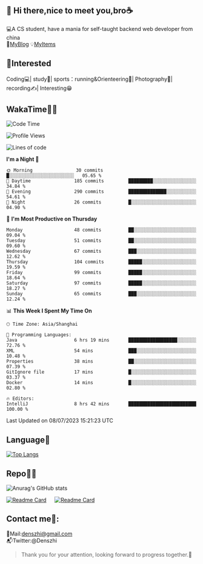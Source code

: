👋 Hi there,nice to meet you,bro☕
---
💻A CS student, have a mania for self-taught backend web developer from china   
👣[MyBlog](https://github.com/HealUP/MyBlog)
💡[MyItems](https://healup.github.io/)

 <!-- waka-box start -->
 <!-- waka-box end -->
 
🧲**Interested**
--
Coding💻| study📖| sports：running&Orienteering🏃‍| Photography📸| recording✍️| Interesting😁

WakaTime👨‍💻
---
<!--START_SECTION:waka-->
![Code Time](http://img.shields.io/badge/Code%20Time-234%20hrs%2032%20mins-blue)

![Profile Views](http://img.shields.io/badge/Profile%20Views-7-blue)

![Lines of code](https://img.shields.io/badge/From%20Hello%20World%20I%27ve%20Written-167.1%20thousand%20lines%20of%20code-blue)

**I'm a Night 🦉** 

```text
🌞 Morning                30 commits          █░░░░░░░░░░░░░░░░░░░░░░░░   05.65 % 
🌆 Daytime                185 commits         █████████░░░░░░░░░░░░░░░░   34.84 % 
🌃 Evening                290 commits         ██████████████░░░░░░░░░░░   54.61 % 
🌙 Night                  26 commits          █░░░░░░░░░░░░░░░░░░░░░░░░   04.90 % 
```
📅 **I'm Most Productive on Thursday** 

```text
Monday                   48 commits          ██░░░░░░░░░░░░░░░░░░░░░░░   09.04 % 
Tuesday                  51 commits          ██░░░░░░░░░░░░░░░░░░░░░░░   09.60 % 
Wednesday                67 commits          ███░░░░░░░░░░░░░░░░░░░░░░   12.62 % 
Thursday                 104 commits         █████░░░░░░░░░░░░░░░░░░░░   19.59 % 
Friday                   99 commits          █████░░░░░░░░░░░░░░░░░░░░   18.64 % 
Saturday                 97 commits          █████░░░░░░░░░░░░░░░░░░░░   18.27 % 
Sunday                   65 commits          ███░░░░░░░░░░░░░░░░░░░░░░   12.24 % 
```


📊 **This Week I Spent My Time On** 

```text
🕑︎ Time Zone: Asia/Shanghai

💬 Programming Languages: 
Java                     6 hrs 19 mins       ██████████████████░░░░░░░   72.76 % 
XML                      54 mins             ███░░░░░░░░░░░░░░░░░░░░░░   10.48 % 
Properties               38 mins             ██░░░░░░░░░░░░░░░░░░░░░░░   07.39 % 
GitIgnore file           17 mins             █░░░░░░░░░░░░░░░░░░░░░░░░   03.37 % 
Docker                   14 mins             █░░░░░░░░░░░░░░░░░░░░░░░░   02.80 % 

🔥 Editors: 
IntelliJ                 8 hrs 42 mins       █████████████████████████   100.00 % 
```


 Last Updated on 08/07/2023 15:21:23 UTC
<!--END_SECTION:waka-->

Language🚀
---
[![Top Langs](https://github-readme-stats.vercel.app/api/top-langs/?username=HealUP&layout=compact&hide_border=true)](https://github.com/HealUP)

Repo🧑‍💻
---
![Anurag's GitHub stats](https://github-readme-stats.vercel.app/api?username=HealUP&count_private=true&show_icons=true&theme=gruvbox&hide_border=true) 

[![Readme Card](https://github-readme-stats.vercel.app/api/pin/?username=HealUP&repo=InternetEy&theme=transparent)](https://github.com/HealUP/InternetEy) &emsp;
[![Readme Card](https://github-readme-stats.vercel.app/api/pin/?username=HealUP&repo=CampusExperience&theme=transparent)](https://github.com/HealUP/CampusExperience)


Contact me📱:
---
📮Mail:denszhi@gmail.com  
📬Twitter:@Denszhi  

> Thank you for your attention, looking forward to progress together.🎉
